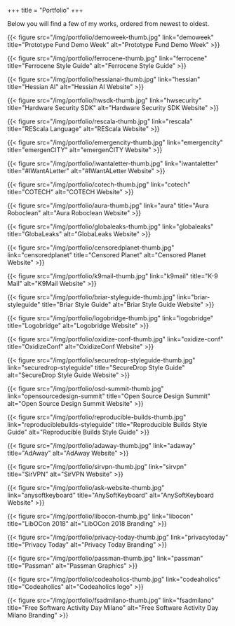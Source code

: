 +++
title = "Portfolio"
+++

Below you will find a few of my works, ordered from newest to oldest.

{{< figure src="/img/portfolio/demoweek-thumb.jpg" link="demoweek" title="Prototype Fund Demo Week" alt="Prototype Fund Demo Week" >}}

{{< figure src="/img/portfolio/ferrocene-thumb.jpg" link="ferrocene" title="Ferrocene Style Guide" alt="Ferrocene Style Guide" >}}

{{< figure src="/img/portfolio/hessianai-thumb.jpg" link="hessian" title="Hessian AI" alt="Hessian AI Website" >}}

{{< figure src="/img/portfolio/hwsdk-thumb.jpg" link="hwsecurity" title="Hardware Security SDK" alt="Hardware Security SDK Website" >}}

{{< figure src="/img/portfolio/rescala-thumb.jpg" link="rescala" title="REScala Language" alt="REScala Website" >}}

{{< figure src="/img/portfolio/emergencity-thumb.jpg" link="emergencity" title="emergenCITY" alt="emergenCITY Website" >}}

{{< figure src="/img/portfolio/iwantaletter-thumb.jpg" link="iwantaletter" title="#IWantALetter" alt="#IWantALetter Website" >}}

{{< figure src="/img/portfolio/cotech-thumb.jpg" link="cotech" title="COTECH" alt="COTECH Website" >}}

{{< figure src="/img/portfolio/aura-thumb.jpg" link="aura" title="Aura Roboclean" alt="Aura Roboclean Website" >}}

{{< figure src="/img/portfolio/globaleaks-thumb.jpg" link="globaleaks" title="GlobaLeaks" alt="GlobaLeaks Website" >}}

{{< figure src="/img/portfolio/censoredplanet-thumb.jpg" link="censoredplanet" title="Censored Planet" alt="Censored Planet Website" >}}

{{< figure src="/img/portfolio/k9mail-thumb.jpg" link="k9mail" title="K-9 Mail" alt="K9Mail Website" >}}

{{< figure src="/img/portfolio/briar-styleguide-thumb.jpg" link="briar-styleguide" title="Briar Style Guide" alt="Briar Style Guide Website" >}}

{{< figure src="/img/portfolio/logobridge-thumb.jpg" link="logobridge" title="Logobridge" alt="Logobridge Website" >}}

{{< figure src="/img/portfolio/oxidize-conf-thumb.jpg" link="oxidize-conf" title="OxidizeConf" alt="OxidizeConf Website" >}}

{{< figure src="/img/portfolio/securedrop-styleguide-thumb.jpg" link="securedrop-styleguide" title="SecureDrop Style Guide" alt="SecureDrop Style Guide Website" >}}

{{< figure src="/img/portfolio/osd-summit-thumb.jpg" link="opensourcedesign-summit" title="Open Source Design Summit" alt="Open Source Design Summit Website" >}}

{{< figure src="/img/portfolio/reproducible-builds-thumb.jpg" link="reproduciblebuilds-styleguide" title="Reproducible Builds Style Guide" alt="Reproducible Builds Style Guide" >}}

{{< figure src="/img/portfolio/adaway-thumb.jpg" link="adaway" title="AdAway" alt="AdAway Website" >}}

{{< figure src="/img/portfolio/sirvpn-thumb.jpg" link="sirvpn" title="SirVPN" alt="SirVPN Website" >}}

{{< figure src="/img/portfolio/ask-website-thumb.jpg" link="anysoftkeyboard" title="AnySoftKeyboard" alt="AnySoftKeyboard Website" >}}

{{< figure src="/img/portfolio/libocon-thumb.jpg" link="libocon" title="LibOCon 2018" alt="LibOCon 2018 Branding" >}}

{{< figure src="/img/portfolio/privacy-today-thumb.jpg" link="privacytoday" title="Privacy Today" alt="Privacy Today Branding" >}}

{{< figure src="/img/portfolio/passman-thumb.jpg" link="passman" title="Passman" alt="Passman Graphics" >}}

{{< figure src="/img/portfolio/codeaholics-thumb.jpg" link="codeaholics" title="Codeaholics" alt="Codeaholics logo" >}}

{{< figure src="/img/portfolio/fsadmilano-thumb.jpg" link="fsadmilano" title="Free Software Activity Day Milano" alt="Free Software Activity Day Milano Branding" >}}
